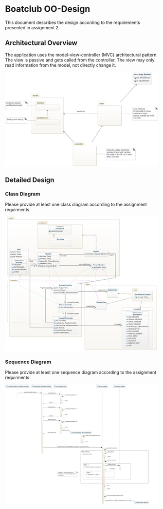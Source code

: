 # Boatclub OO-Design

This document describes the design according to the requirements presented in assignment 2.

## Architectural Overview

The application uses the model-view-controller (MVC) architectural pattern. The view is passive and gets called from the controller. The view may only read information from the model, not directly change it.

![class diagram](img/package_diagram.jpg)

## Detailed Design

### Class Diagram

Please provide at least one class diagram according to the assignment requirments.

![Final class diagram](img/A2-new-class-diagram.png)

### Sequence Diagram

Please provide at least one sequence diagram according to the assignment requirments.

![Final sequence diagram](img/A2-new-sequence-diagram.png)
